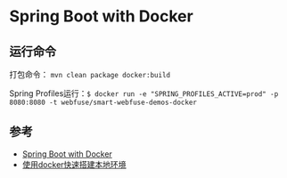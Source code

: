 # Spring Boot with Docker

## 运行命令

打包命令： `mvn clean package docker:build`

Spring Profiles运行：`$ docker run -e "SPRING_PROFILES_ACTIVE=prod" -p 8080:8080 -t webfuse/smart-webfuse-demos-docker`


## 参考

- [Spring Boot with Docker](https://spring.io/guides/gs/spring-boot-docker/)
- [使用docker快速搭建本地环境](https://my.oschina.net/wangkang80/blog/1543369)